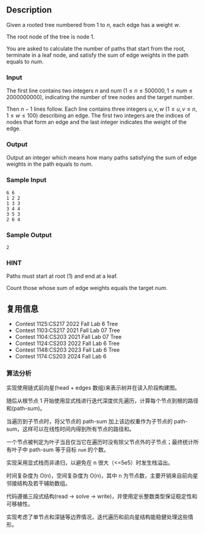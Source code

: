 ## Description

Given a rooted tree numbered from $1$ to $n$, each edge has a weight $w$.

The root node of the tree is node $1$.

You are asked to calculate the number of paths that start from the root, terminate in a leaf node, and satisfy the sum of edge weights in the path equals to $num$.

### Input

The first line contains two integers $n$ and $num$ $(1 \le n \le 500000, 1 \le num \le 2000000000)$, indicating the number of tree nodes and the target number.

Then $n-1$ lines follow. Each line contains three integers $u, v, w$ $(1 \le u, v \le n, 1 \le w \le 100)$ describing an edge. The first two integers are the indices of nodes that form an edge and the last integer indicates the weight of the edge.

### Output

Output an integer which means how many paths satisfying the sum of edge weights in the path equals to $num$.

### Sample Input

``` log
6 6
1 2 2
1 3 3
3 4 4
3 5 3
2 6 4
```

### Sample Output

``` log
2
```

### HINT

Paths must start at root (1) and end at a leaf.

Count those whose sum of edge weights equals the target $num$.

## 复用信息

+ Contest 1125:CS217 2022 Fall Lab 6 Tree
+ Contest 1103:CS217 2021 Fall Lab 07 Tree
+ Contest 1104:CS203 2021 Fall Lab 07 Tree
+ Contest 1124:CS203 2022 Fall Lab 6 Tree
+ Contest 1148:CS203 2023 Fall Lab 6 Tree
+ Contest 1174:CS203 2024 Fall Lab 6

### 算法分析

实现使用链式前向星(head + edges 数组)来表示树并在读入阶段构建图。

随后从根节点 1 开始使用显式栈进行迭代深度优先遍历，计算每个节点到根的路径和(path-sum)。

当遍历到子节点时，将父节点的 path-sum 加上该边权重作为子节点的 path-sum，这样可以在线性时间内得到所有节点的路径和。

一个节点被判定为叶子当且仅当它在遍历时没有除父节点外的子节点；最终统计所有叶子中 path-sum 等于目标 `num` 的个数。

实现采用显式栈而非递归，以避免在 n 很大（<=5e5）时发生栈溢出。

时间复杂度为 O(n)，空间复杂度为 O(n)，其中 n 为节点数，主要开销来自前向星邻接结构及若干辅助数组。

代码遵循三段式结构(read -> solve -> write)，并使用定长整数类型保证稳定性和可移植性。

实现考虑了单节点和深链等边界情况，迭代遍历和前向星结构能稳健处理这些情形。
